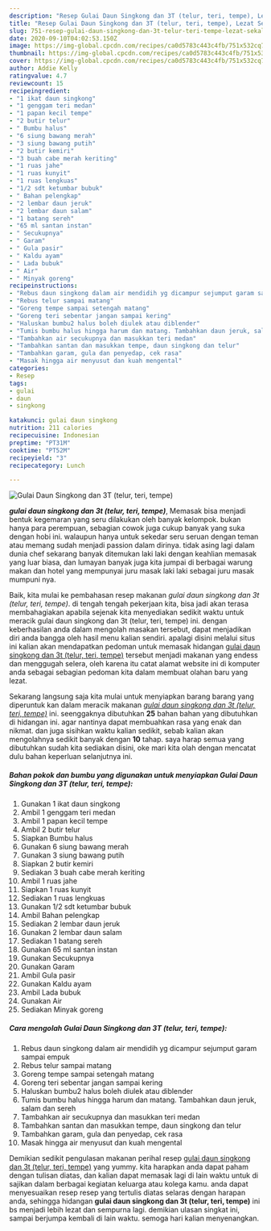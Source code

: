 ```yaml
---
description: "Resep Gulai Daun Singkong dan 3T (telur, teri, tempe), Lezat Sekali"
title: "Resep Gulai Daun Singkong dan 3T (telur, teri, tempe), Lezat Sekali"
slug: 751-resep-gulai-daun-singkong-dan-3t-telur-teri-tempe-lezat-sekali
date: 2020-09-10T04:02:53.150Z
image: https://img-global.cpcdn.com/recipes/ca0d5783c443c4fb/751x532cq70/gulai-daun-singkong-dan-3t-telur-teri-tempe-foto-resep-utama.jpg
thumbnail: https://img-global.cpcdn.com/recipes/ca0d5783c443c4fb/751x532cq70/gulai-daun-singkong-dan-3t-telur-teri-tempe-foto-resep-utama.jpg
cover: https://img-global.cpcdn.com/recipes/ca0d5783c443c4fb/751x532cq70/gulai-daun-singkong-dan-3t-telur-teri-tempe-foto-resep-utama.jpg
author: Addie Kelly
ratingvalue: 4.7
reviewcount: 15
recipeingredient:
- "1 ikat daun singkong"
- "1 genggam teri medan"
- "1 papan kecil tempe"
- "2 butir telur"
- " Bumbu halus"
- "6 siung bawang merah"
- "3 siung bawang putih"
- "2 butir kemiri"
- "3 buah cabe merah keriting"
- "1 ruas jahe"
- "1 ruas kunyit"
- "1 ruas lengkuas"
- "1/2 sdt ketumbar bubuk"
- " Bahan pelengkap"
- "2 lembar daun jeruk"
- "2 lembar daun salam"
- "1 batang sereh"
- "65 ml santan instan"
- " Secukupnya"
- " Garam"
- " Gula pasir"
- " Kaldu ayam"
- " Lada bubuk"
- " Air"
- " Minyak goreng"
recipeinstructions:
- "Rebus daun singkong dalam air mendidih yg dicampur sejumput garam sampai empuk"
- "Rebus telur sampai matang"
- "Goreng tempe sampai setengah matang"
- "Goreng teri sebentar jangan sampai kering"
- "Haluskan bumbu2 halus boleh diulek atau diblender"
- "Tumis bumbu halus hingga harum dan matang. Tambahkan daun jeruk, salam dan sereh"
- "Tambahkan air secukupnya dan masukkan teri medan"
- "Tambahkan santan dan masukkan tempe, daun singkong dan telur"
- "Tambahkan garam, gula dan penyedap, cek rasa"
- "Masak hingga air menyusut dan kuah mengental"
categories:
- Resep
tags:
- gulai
- daun
- singkong

katakunci: gulai daun singkong 
nutrition: 211 calories
recipecuisine: Indonesian
preptime: "PT31M"
cooktime: "PT52M"
recipeyield: "3"
recipecategory: Lunch

---
```



![Gulai Daun Singkong dan 3T (telur, teri, tempe)](https://img-global.cpcdn.com/recipes/ca0d5783c443c4fb/751x532cq70/gulai-daun-singkong-dan-3t-telur-teri-tempe-foto-resep-utama.jpg)

<b><i>gulai daun singkong dan 3t (telur, teri, tempe)</i></b>, Memasak bisa menjadi bentuk kegemaran yang seru dilakukan oleh banyak kelompok. bukan hanya para perempuan, sebagian cowok juga cukup banyak yang suka dengan hobi ini. walaupun hanya untuk sekedar seru seruan dengan teman atau memang sudah menjadi passion dalam dirinya. tidak asing lagi dalam dunia chef sekarang banyak ditemukan laki laki dengan keahlian memasak yang luar biasa, dan lumayan banyak juga kita jumpai di berbagai warung makan dan hotel yang mempunyai juru masak laki laki sebagai juru masak mumpuni nya.

Baik, kita mulai ke pembahasan resep makanan <i>gulai daun singkong dan 3t (telur, teri, tempe)</i>. di tengah tengah pekerjaan kita, bisa jadi akan terasa membahagiakan apabila sejenak kita menyediakan sedikit waktu untuk meracik gulai daun singkong dan 3t (telur, teri, tempe) ini. dengan keberhasilan anda dalam mengolah masakan tersebut, dapat menjadikan diri anda bangga oleh hasil menu kalian sendiri. apalagi disini melalui situs ini kalian akan mendapatkan pedoman untuk memasak hidangan <u>gulai daun singkong dan 3t (telur, teri, tempe)</u> tersebut menjadi makanan yang endess dan menggugah selera, oleh karena itu catat alamat website ini di komputer anda sebagai sebagian pedoman kita dalam membuat olahan baru yang lezat.




Sekarang langsung saja kita mulai untuk menyiapkan barang barang yang diperuntuk kan dalam meracik makanan <u><i>gulai daun singkong dan 3t (telur, teri, tempe)</i></u> ini. seenggaknya dibutuhkan <b>25</b> bahan bahan yang dibutuhkan di hidangan ini. agar nantinya dapat membuahkan rasa yang enak dan nikmat. dan juga sisihkan waktu kalian sedikit, sebab kalian akan mengolahnya sedikit banyak dengan <b>10</b> tahap. saya harap semua yang dibutuhkan sudah kita sediakan disini, oke mari kita olah dengan mencatat dulu bahan keperluan selanjutnya ini.

<!--inarticleads1-->

##### Bahan pokok dan bumbu yang digunakan untuk menyiapkan Gulai Daun Singkong dan 3T (telur, teri, tempe):

1. Gunakan 1 ikat daun singkong
1. Ambil 1 genggam teri medan
1. Ambil 1 papan kecil tempe
1. Ambil 2 butir telur
1. Siapkan  Bumbu halus
1. Gunakan 6 siung bawang merah
1. Gunakan 3 siung bawang putih
1. Siapkan 2 butir kemiri
1. Sediakan 3 buah cabe merah keriting
1. Ambil 1 ruas jahe
1. Siapkan 1 ruas kunyit
1. Sediakan 1 ruas lengkuas
1. Gunakan 1/2 sdt ketumbar bubuk
1. Ambil  Bahan pelengkap
1. Sediakan 2 lembar daun jeruk
1. Gunakan 2 lembar daun salam
1. Sediakan 1 batang sereh
1. Gunakan 65 ml santan instan
1. Gunakan  Secukupnya
1. Gunakan  Garam
1. Ambil  Gula pasir
1. Gunakan  Kaldu ayam
1. Ambil  Lada bubuk
1. Gunakan  Air
1. Sediakan  Minyak goreng




<!--inarticleads2-->

##### Cara mengolah Gulai Daun Singkong dan 3T (telur, teri, tempe):

1. Rebus daun singkong dalam air mendidih yg dicampur sejumput garam sampai empuk
1. Rebus telur sampai matang
1. Goreng tempe sampai setengah matang
1. Goreng teri sebentar jangan sampai kering
1. Haluskan bumbu2 halus boleh diulek atau diblender
1. Tumis bumbu halus hingga harum dan matang. Tambahkan daun jeruk, salam dan sereh
1. Tambahkan air secukupnya dan masukkan teri medan
1. Tambahkan santan dan masukkan tempe, daun singkong dan telur
1. Tambahkan garam, gula dan penyedap, cek rasa
1. Masak hingga air menyusut dan kuah mengental




Demikian sedikit pengulasan makanan perihal resep <u>gulai daun singkong dan 3t (telur, teri, tempe)</u> yang yummy. kita harapkan anda dapat paham dengan tulisan diatas, dan kalian dapat memasak lagi di lain waktu untuk di sajikan dalam berbagai kegiatan keluarga atau kolega kamu. anda dapat menyesuaikan resep resep yang tertulis diatas selaras dengan harapan anda, sehingga hidangan <b>gulai daun singkong dan 3t (telur, teri, tempe)</b> ini bs menjadi lebih lezat dan sempurna lagi. demikian ulasan singkat ini, sampai berjumpa kembali di lain waktu. semoga hari kalian menyenangkan.
